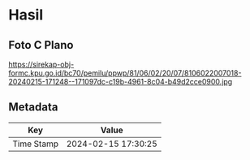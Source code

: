 # Hasil

## Foto C Plano

https://sirekap-obj-formc.kpu.go.id/bc70/pemilu/ppwp/81/06/02/20/07/8106022007018-20240215-171248--171097dc-c19b-4961-8c04-b49d2cce0900.jpg


## Metadata

| Key        | Value               |
| ---------- | ------------------- |
| Time Stamp | 2024-02-15 17:30:25 |



